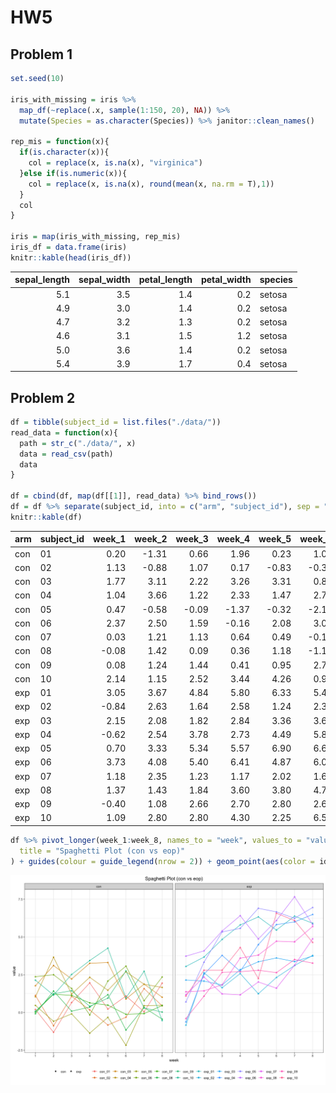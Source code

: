 HW5
================

Problem 1
---------

``` r
set.seed(10)

iris_with_missing = iris %>% 
  map_df(~replace(.x, sample(1:150, 20), NA)) %>%
  mutate(Species = as.character(Species)) %>% janitor::clean_names()

rep_mis = function(x){
  if(is.character(x)){
    col = replace(x, is.na(x), "virginica")
  }else if(is.numeric(x)){
    col = replace(x, is.na(x), round(mean(x, na.rm = T),1))
  }
  col
}

iris = map(iris_with_missing, rep_mis)
iris_df = data.frame(iris)
knitr::kable(head(iris_df))
```

|  sepal\_length|  sepal\_width|  petal\_length|  petal\_width| species |
|--------------:|-------------:|--------------:|-------------:|:--------|
|            5.1|           3.5|            1.4|           0.2| setosa  |
|            4.9|           3.0|            1.4|           0.2| setosa  |
|            4.7|           3.2|            1.3|           0.2| setosa  |
|            4.6|           3.1|            1.5|           1.2| setosa  |
|            5.0|           3.6|            1.4|           0.2| setosa  |
|            5.4|           3.9|            1.7|           0.4| setosa  |

Problem 2
---------

``` r
df = tibble(subject_id = list.files("./data/"))
read_data = function(x){
  path = str_c("./data/", x)
  data = read_csv(path)
  data
}

df = cbind(df, map(df[[1]], read_data) %>% bind_rows())
df = df %>% separate(subject_id, into = c("arm", "subject_id"), sep = "\\_") %>% separate(subject_id, into = c("subject_id", "delete")) %>% select(-delete)
knitr::kable(df)
```

| arm | subject\_id |  week\_1|  week\_2|  week\_3|  week\_4|  week\_5|  week\_6|  week\_7|  week\_8|
|:----|:------------|--------:|--------:|--------:|--------:|--------:|--------:|--------:|--------:|
| con | 01          |     0.20|    -1.31|     0.66|     1.96|     0.23|     1.09|     0.05|     1.94|
| con | 02          |     1.13|    -0.88|     1.07|     0.17|    -0.83|    -0.31|     1.58|     0.44|
| con | 03          |     1.77|     3.11|     2.22|     3.26|     3.31|     0.89|     1.88|     1.01|
| con | 04          |     1.04|     3.66|     1.22|     2.33|     1.47|     2.70|     1.87|     1.66|
| con | 05          |     0.47|    -0.58|    -0.09|    -1.37|    -0.32|    -2.17|     0.45|     0.48|
| con | 06          |     2.37|     2.50|     1.59|    -0.16|     2.08|     3.07|     0.78|     2.35|
| con | 07          |     0.03|     1.21|     1.13|     0.64|     0.49|    -0.12|    -0.07|     0.46|
| con | 08          |    -0.08|     1.42|     0.09|     0.36|     1.18|    -1.16|     0.33|    -0.44|
| con | 09          |     0.08|     1.24|     1.44|     0.41|     0.95|     2.75|     0.30|     0.03|
| con | 10          |     2.14|     1.15|     2.52|     3.44|     4.26|     0.97|     2.73|    -0.53|
| exp | 01          |     3.05|     3.67|     4.84|     5.80|     6.33|     5.46|     6.38|     5.91|
| exp | 02          |    -0.84|     2.63|     1.64|     2.58|     1.24|     2.32|     3.11|     3.78|
| exp | 03          |     2.15|     2.08|     1.82|     2.84|     3.36|     3.61|     3.37|     3.74|
| exp | 04          |    -0.62|     2.54|     3.78|     2.73|     4.49|     5.82|     6.00|     6.49|
| exp | 05          |     0.70|     3.33|     5.34|     5.57|     6.90|     6.66|     6.24|     6.95|
| exp | 06          |     3.73|     4.08|     5.40|     6.41|     4.87|     6.09|     7.66|     5.83|
| exp | 07          |     1.18|     2.35|     1.23|     1.17|     2.02|     1.61|     3.13|     4.88|
| exp | 08          |     1.37|     1.43|     1.84|     3.60|     3.80|     4.72|     4.68|     5.70|
| exp | 09          |    -0.40|     1.08|     2.66|     2.70|     2.80|     2.64|     3.51|     3.27|
| exp | 10          |     1.09|     2.80|     2.80|     4.30|     2.25|     6.57|     6.09|     4.64|

``` r
df %>% pivot_longer(week_1:week_8, names_to = "week", values_to = "value") %>% mutate(id = str_c(arm, "_" ,subject_id), week = factor(str_remove(week, "week_"))) %>% ggplot(aes(x=week, y = value, group = id)) + geom_line(aes(color = id)) + facet_grid(.~arm) + theme_bw() + theme(legend.position = "bottom", plot.title = element_text(hjust = 0.5), legend.title = element_blank()) + labs(
  title = "Spaghetti Plot (con vs eop)"
) + guides(colour = guide_legend(nrow = 2)) + geom_point(aes(color = id, shape = arm))
```

![](p8105_hw5_xs2384_files/figure-markdown_github/unnamed-chunk-2-1.png)
